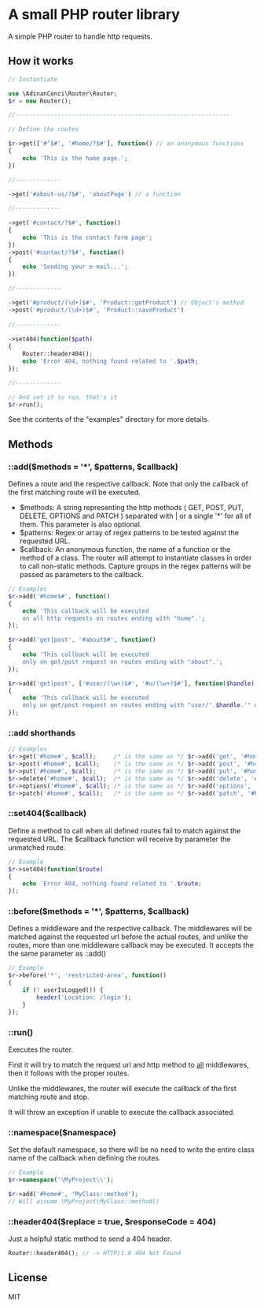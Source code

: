 # A small PHP router library

A simple PHP router to handle http requests.

## How it works

```php
// Instantiate

use \AdinanCenci\Router\Router;
$r = new Router();

//-------------------------------------------------------------

// Define the routes

$r->get(['#^$#', '#home/?$#'], function() // an anonymous functions
{
    echo 'This is the home page.';
})

//-------------

->get('#about-us/?$#', 'aboutPage') // a function

//-------------
    
->get('#contact/?$#', function() 
{
    echo 'This is the contact form page';
})    
->post('#contact/?$#', function() 
{
    echo 'Sending your e-mail...';
})

//-------------

->get('#product/(\d+)$#', 'Product::getProduct') // Object's method
->post('#product/(\d+)$#', 'Product::saveProduct')
    
//-------------
    
->set404(function($path) 
{
    Router::header404();
    echo 'Error 404, nothing found related to '.$path;
});

//-------------

// And set it to run, that's it
$r->run();

```

See the contents of the "examples" directory for more details.



## Methods

### ::add($methods = '*', $patterns, $callback)

Defines a route and the respective callback. Note that only the callback of the first matching route will be executed.

- $methods: A string representing the http methods ( GET, POST, PUT, DELETE, OPTIONS and PATCH ) separated with \| or a single '*' for all of them. This parameter is also optional.
- $patterns: Regex or array of regex patterns to be tested against the requested URL.
- $callback: An anonymous function, the name of a function or the method of a class. The router will attempt to instantiate classes in order to call non-static methods. Capture groups in the regex patterns will be passed as parameters to the callback.

```php
// Examples
$r->add('#home$#', function() 
{
    echo 'This callback will be executed 
    on all http requests on routes ending with "home".';
});

$r->add('get|post', '#about$#', function() 
{
    echo 'This callback will be executed 
    only on get/post request on routes ending with "about".';
});

$r->add('get|post', ['#user/(\w+)$#', '#u/(\w+)$#'], function($handle) 
{
    echo 'This callback will be executed 
    only on get/post request on routes ending with "user/'.$handle.'" or "u/'.$handle.'"' ;
});
```

### ::add shorthands

```php 
// Examples
$r->get('#home#', $call);     /* is the same as */ $r->add('get', '#home#', $call);
$r->post('#home#', $call);    /* is the same as */ $r->add('post', '#home#', $call);
$r->put('#home#', $call);     /* is the same as */ $r->add('put', '#home#', $call);
$r->delete('#home#', $call);  /* is the same as */ $r->add('delete', '#home#', $call);
$r->options('#home#', $call); /* is the same as */ $r->add('options', '#home#', $call);
$r->patch('#home#', $call);   /* is the same as */ $r->add('patch', '#home#', $call);
```

### ::set404($callback)

Define a method to call when all defined routes fail to match against the requested URL. The $callback function will receive by parameter the unmatched route.

```php
// Example
$r->set404(function($route) 
{
    echo 'Error 404, nothing found related to '.$route;
});
```

### ::before($methods = '*', $patterns, $callback)

Defines a middleware and the respective callback. The middlewares will be matched against the requested url before the actual routes, and unlike the routes, more than one middleware callback may be executed. It accepts the the same parameter as ::add()

```php
// Example
$r->before('*', 'restricted-area', function() 
{
    if (! userIsLogged()) {
        header('Location: /login'); 
    }
});
```

### ::run()

Executes the router.

First it will try to match the request url and http method to <u>all</u> middlewares, then it follows with the proper routes. 

Unlike the middlewares, the router will execute the callback of the first matching route and stop.

It will throw an exception if unable to execute the callback associated.

### ::namespace($namespace)

Set the default namespace, so there will be no need to write the entire class name of the callback when defining the routes.

```php
// Example
$r->namespace('\MyProject\\');

$r->add('#home#', 'MyClass::method');
// Will assume \MyProject\MyClass::method()
```

### ::header404($replace = true, $responseCode = 404)

Just a helpful static method to send a 404 header.

```php
Router::header404(); // -> HTTP/1.0 404 Not Found
```

## License

MIT